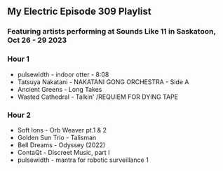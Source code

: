 ## My Electric Episode 309 Playlist
### Featuring artists performing at Sounds Like 11 in Saskatoon, Oct 26 - 29 2023

### Hour 1
* pulsewidth - indoor otter - 8:08
* Tatsuya Nakatani - NAKATANI GONG ORCHESTRA - Side A
* Ancient Greens - Long Takes
* Wasted Cathedral - Talkin' /REQUIEM FOR DYING TAPE

### Hour 2
* Soft Ions - Orb Weaver pt.1 & 2
* Golden Sun Trio - Talisman
* Bell Dreams - Odyssey (2022)
* ContaQt - Discreet Music, part I
* pulsewidth - mantra for robotic surveillance 1
